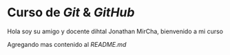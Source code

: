 # Curso de _Git_ & _GitHub_

Hola soy su amigo  y docente dihtal Jonathan MirCha, bienvenido a mi curso


Agregando mas contenido al _README.md_